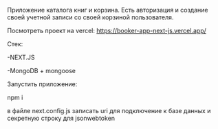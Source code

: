 Приложение каталога книг и корзина. Есть авторизация и создание своей учетной записи со своей корзиной пользователя.

Посмотреть проект на vercel: https://booker-app-next-js.vercel.app/

Стек:

-NEXT.JS

-MongoDB + mongoose

Запустить приложение:

npm i

в файле next.config.js записать uri для подключение к базе данных и секретную строку для jsonwebtoken
